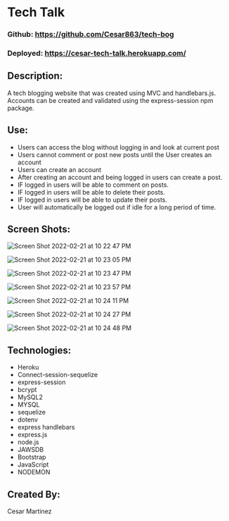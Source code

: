 # Tech Talk

### Github: https://github.com/Cesar863/tech-bog

### Deployed: https://cesar-tech-talk.herokuapp.com/

## Description: 
A tech blogging website that was created using MVC and handlebars.js. Accounts can be created and validated using the express-session npm package.

## Use:
- Users can access the blog without logging in and look at current post
- Users cannot comment or post new posts until the User creates an account
- Users can create an account
- After creating an account and being logged in users can create a post.
- IF logged in users will be able to comment on posts.
- IF logged in users will be able to delete their posts.
- IF logged in users will be able to update their posts. 
- User will automatically be logged out if idle for a long period of time.

## Screen Shots:

![Screen Shot 2022-02-21 at 10 22 47 PM](https://user-images.githubusercontent.com/90540881/155057530-cc0dd261-b297-4576-8da8-eb2d5ccd5b0a.png)

![Screen Shot 2022-02-21 at 10 23 05 PM](https://user-images.githubusercontent.com/90540881/155057553-6723eaa4-fdf4-4ba3-a046-94a5c56553c8.png)

![Screen Shot 2022-02-21 at 10 23 47 PM](https://user-images.githubusercontent.com/90540881/155057569-b5bf3997-2de8-4c72-9db2-9fbf3adb4e45.png)

![Screen Shot 2022-02-21 at 10 23 57 PM](https://user-images.githubusercontent.com/90540881/155057592-594059b1-20cd-4a27-8aff-9487f809621e.png)

![Screen Shot 2022-02-21 at 10 24 11 PM](https://user-images.githubusercontent.com/90540881/155057601-6726c844-4877-4260-bb38-ed88ebedd633.png)

![Screen Shot 2022-02-21 at 10 24 27 PM](https://user-images.githubusercontent.com/90540881/155057613-ed3f1d55-e978-4e27-af86-fec22c04f5b7.png)

![Screen Shot 2022-02-21 at 10 24 48 PM](https://user-images.githubusercontent.com/90540881/155057623-9bda5972-771a-46df-8899-2a86a562b2e3.png)


## Technologies: 
- Heroku
- Connect-session-sequelize
- express-session
- bcrypt
- MySQL2
- MYSQL
- sequelize
- dotenv
- express handlebars
- express.js
- node.js
- JAWSDB
- Bootstrap
- JavaScript
- NODEMON

## Created By: 
Cesar Martinez 
